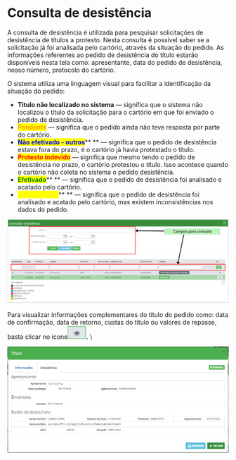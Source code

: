 # Consulta de desistência

A consulta de desistência é utilizada para pesquisar solicitações de desistência de títulos a protesto. Nesta consulta é possível saber se a solicitação já foi analisada pelo cartório, através da situação do pedido. As informações referentes ao pedido de desistência do título estarão disponíveis nesta tela como: apresentante, data do pedido de desistência, nosso número, protocolo do cartório.

&#x20;O sistema utiliza uma linguagem visual para facilitar a identificação da situação do pedido:

* **Titulo não localizado no sistema** — significa que o sistema não localizou o título da solicitação para o cartório em que foi enviado o pedido de desistência.
* <mark style="color:orange;">**Pendente**</mark> — significa que o pedido ainda não teve resposta por parte do cartório.
* <mark style="color:blue;">**Não efetivado - outros**</mark>** ** — significa que o pedido de desistência estava fora do prazo, é o cartório já havia protestado o título.
* <mark style="color:red;">**Protesto indevido**</mark> — significa que mesmo tendo o pedido de desistência no prazo, o cartório protestou o título. Isso acontece quando o cartório não coleta no sistema o pedido desistência.
* <mark style="color:green;">**Efetivado**</mark>** ** — significa que o pedido de desistência foi analisado e acatado pelo cartório.
* <mark style="color:yellow;">**Inconsistente**</mark>** ** — significa que  o pedido de desistência foi analisado e acatado pelo cartório, mas existem inconsistências nos dados do pedido.

![](<../../.gitbook/assets/Campos para consulta (4).png>)

Para visualizar informações complementares do título do pedido como: data de confirmação, data de retorno, custas do título ou valores de repasse, basta clicar no ícone<img src="../../.gitbook/assets/image (13).png" alt="" data-size="line">. \


![](<../../.gitbook/assets/image (29).png>)
